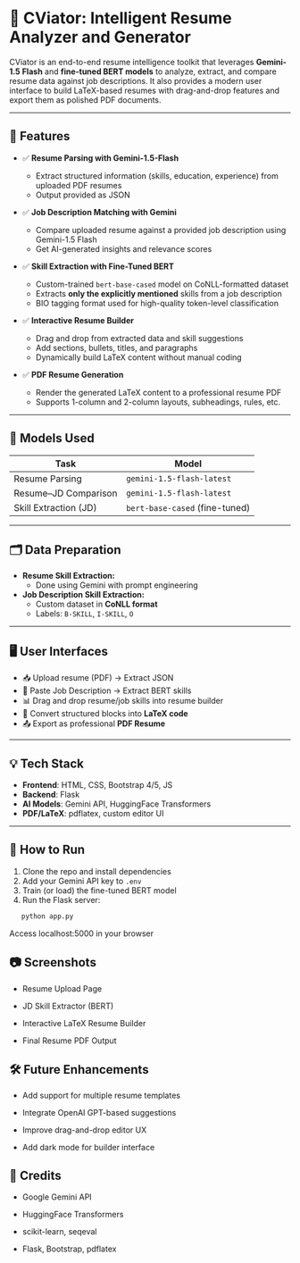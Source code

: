 # 📄 CViator: Intelligent Resume Analyzer and Generator

CViator is an end-to-end resume intelligence toolkit that leverages **Gemini-1.5 Flash** and **fine-tuned BERT models** to analyze, extract, and compare resume data against job descriptions. It also provides a modern user interface to build LaTeX-based resumes with drag-and-drop features and export them as polished PDF documents.

---

## 🚀 Features

- ✅ **Resume Parsing with Gemini-1.5-Flash**
  - Extract structured information (skills, education, experience) from uploaded PDF resumes
  - Output provided as JSON

- ✅ **Job Description Matching with Gemini**
  - Compare uploaded resume against a provided job description using Gemini-1.5 Flash
  - Get AI-generated insights and relevance scores

- ✅ **Skill Extraction with Fine-Tuned BERT**
  - Custom-trained `bert-base-cased` model on CoNLL-formatted dataset
  - Extracts **only the explicitly mentioned** skills from a job description
  - BIO tagging format used for high-quality token-level classification

- ✅ **Interactive Resume Builder**
  - Drag and drop from extracted data and skill suggestions
  - Add sections, bullets, titles, and paragraphs
  - Dynamically build LaTeX content without manual coding

- ✅ **PDF Resume Generation**
  - Render the generated LaTeX content to a professional resume PDF
  - Supports 1-column and 2-column layouts, subheadings, rules, etc.

---

## 🧠 Models Used

| Task                    | Model                       |
|-------------------------|-----------------------------|
| Resume Parsing          | `gemini-1.5-flash-latest`   |
| Resume–JD Comparison    | `gemini-1.5-flash-latest`   |
| Skill Extraction (JD)   | `bert-base-cased` (fine-tuned) |

---

## 🗂️ Data Preparation

- **Resume Skill Extraction:**
  - Done using Gemini with prompt engineering
- **Job Description Skill Extraction:**
  - Custom dataset in **CoNLL format**
  - Labels: `B-SKILL`, `I-SKILL`, `O`

---

## 🖥️ User Interfaces

- 📥 Upload resume (PDF) → Extract JSON
- 📝 Paste Job Description → Extract BERT skills
- 📊 Drag and drop resume/job skills into resume builder
- 📄 Convert structured blocks into **LaTeX code**
- 📤 Export as professional **PDF Resume**

---

## 💡 Tech Stack

- **Frontend**: HTML, CSS, Bootstrap 4/5, JS
- **Backend**: Flask
- **AI Models**: Gemini API, HuggingFace Transformers
- **PDF/LaTeX**: pdflatex, custom editor UI

---

## 📌 How to Run

1. Clone the repo and install dependencies
2. Add your Gemini API key to `.env`
3. Train (or load) the fine-tuned BERT model
4. Run the Flask server:
```bash
   python app.py
```


Access localhost:5000 in your browser

## 📷 Screenshots
- Resume Upload Page

- JD Skill Extractor (BERT)

- Interactive LaTeX Resume Builder

- Final Resume PDF Output

## 🛠️ Future Enhancements
- Add support for multiple resume templates

- Integrate OpenAI GPT-based suggestions

- Improve drag-and-drop editor UX

- Add dark mode for builder interface

## 🙌 Credits
- Google Gemini API

- HuggingFace Transformers

- scikit-learn, seqeval

- Flask, Bootstrap, pdflatex


